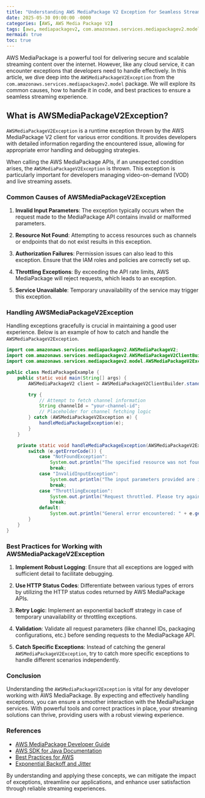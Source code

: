 ```yaml
---
title: "Understanding AWS MediaPackage V2 Exception for Seamless Streaming Experience"
date: 2025-05-30 09:00:00 -0000
categories: [AWS, AWS Media Package V2]
tags: [aws, mediapackagev2, com.amazonaws.services.mediapackagev2.model]
mermaid: true
toc: true
---
```



AWS MediaPackage is a powerful tool for delivering secure and scalable streaming content over the internet. However, like any cloud service, it can encounter exceptions that developers need to handle effectively. In this article, we dive deep into the `AWSMediaPackageV2Exception` from the `com.amazonaws.services.mediapackagev2.model` package. We will explore its common causes, how to handle it in code, and best practices to ensure a seamless streaming experience.

## What is AWSMediaPackageV2Exception?

`AWSMediaPackageV2Exception` is a runtime exception thrown by the AWS MediaPackage V2 client for various error conditions. It provides developers with detailed information regarding the encountered issue, allowing for appropriate error handling and debugging strategies.

When calling the AWS MediaPackage APIs, if an unexpected condition arises, the `AWSMediaPackageV2Exception` is thrown. This exception is particularly important for developers managing video-on-demand (VOD) and live streaming assets.

### Common Causes of AWSMediaPackageV2Exception

1. **Invalid Input Parameters**: The exception typically occurs when the request made to the MediaPackage API contains invalid or malformed parameters.
  
2. **Resource Not Found**: Attempting to access resources such as channels or endpoints that do not exist results in this exception.

3. **Authorization Failures**: Permission issues can also lead to this exception. Ensure that the IAM roles and policies are correctly set up.

4. **Throttling Exceptions**: By exceeding the API rate limits, AWS MediaPackage will reject requests, which leads to an exception.

5. **Service Unavailable**: Temporary unavailability of the service may trigger this exception.

### Handling AWSMediaPackageV2Exception

Handling exceptions gracefully is crucial in maintaining a good user experience. Below is an example of how to catch and handle the `AWSMediaPackageV2Exception`.

```java
import com.amazonaws.services.mediapackagev2.AWSMediaPackageV2;
import com.amazonaws.services.mediapackagev2.AWSMediaPackageV2ClientBuilder;
import com.amazonaws.services.mediapackagev2.model.AWSMediaPackageV2Exception;

public class MediaPackageExample {
    public static void main(String[] args) {
        AWSMediaPackageV2 client = AWSMediaPackageV2ClientBuilder.standard().build();

        try {
            // Attempt to fetch channel information
            String channelId = "your-channel-id";
            // Placeholder for channel fetching logic
        } catch (AWSMediaPackageV2Exception e) {
            handleMediaPackageException(e);
        }
    }

    private static void handleMediaPackageException(AWSMediaPackageV2Exception e) {
        switch (e.getErrorCode()) {
            case "NotFoundException":
                System.out.println("The specified resource was not found: " + e.getMessage());
                break;
            case "InvalidInputException":
                System.out.println("The input parameters provided are invalid: " + e.getMessage());
                break;
            case "ThrottlingException":
                System.out.println("Request throttled. Please try again later: " + e.getMessage());
                break;
            default:
                System.out.println("General error encountered: " + e.getMessage());
        }
    }
}
```

### Best Practices for Working with AWSMediaPackageV2Exception

1. **Implement Robust Logging**: Ensure that all exceptions are logged with sufficient detail to facilitate debugging.

2. **Use HTTP Status Codes**: Differentiate between various types of errors by utilizing the HTTP status codes returned by AWS MediaPackage APIs.

3. **Retry Logic**: Implement an exponential backoff strategy in case of temporary unavailability or throttling exceptions.

4. **Validation**: Validate all request parameters (like channel IDs, packaging configurations, etc.) before sending requests to the MediaPackage API.

5. **Catch Specific Exceptions**: Instead of catching the general `AWSMediaPackageV2Exception`, try to catch more specific exceptions to handle different scenarios independently.

### Conclusion

Understanding the `AWSMediaPackageV2Exception` is vital for any developer working with AWS MediaPackage. By expecting and effectively handling exceptions, you can ensure a smoother interaction with the MediaPackage services. With powerful tools and correct practices in place, your streaming solutions can thrive, providing users with a robust viewing experience.

### References

- [AWS MediaPackage Developer Guide](https://docs.aws.amazon.com/mediapackage/latest/devguide/what-is-mediapackage.html)
- [AWS SDK for Java Documentation](https://aws.amazon.com/sdk-for-java/)
- [Best Practices for AWS](https://aws.amazon.com/architecture/best-practices/)
- [Exponential Backoff and Jitter](https://aws.amazon.com/blogs/aws/developer-tools/using-exponential-backoff-and-jitter-when-retrying-api-requests/)

By understanding and applying these concepts, we can mitigate the impact of exceptions, streamline our applications, and enhance user satisfaction through reliable streaming experiences.